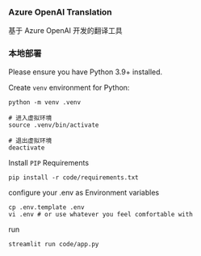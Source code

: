 ### Azure OpenAI Translation

基于 Azure OpenAI 开发的翻译工具

### 本地部署

Please ensure you have Python 3.9+ installed.

Create `venv` environment for Python:

```console
python -m venv .venv

# 进入虚拟环境
source .venv/bin/activate

# 退出虚拟环境
deactivate
```

Install `PIP` Requirements

```console
pip install -r code/requirements.txt
```

configure your .env as Environment variables

```
cp .env.template .env
vi .env # or use whatever you feel comfortable with
```

run

```console
streamlit run code/app.py
```